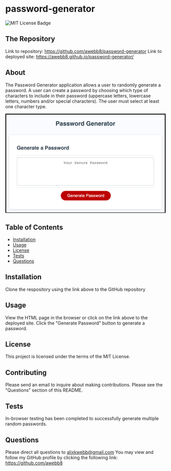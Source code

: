 # password-generator

  ![MIT License Badge](https://img.shields.io/badge/license-MIT-green)

  ## The Repository
  Link to repository: https://github.com/awebb8/password-generator
  Link to deployed site: https://awebb8.github.io/password-generator/

  ## About
  The Password Generator application allows a user to randomly generate a password.  A user can create a password by choosing which type of characters to include in their password (uppercase letters, lowercase letters, numbers and/or special characters). The user must select at least one character type.

  ![Password Generator Image](../images/password-generator.png)

  ## Table of Contents
  * [Installation](#installation)
  * [Usage](#usage)
  * [License](#License)
  * [Tests](#Tests)
  * [Questions](#Questions)

  ## Installation
  Clone the respository using the link above to the GitHub repository

  ## Usage
  View the HTML page in the browser or click on the link above to the deployed site. Click the "Generate Password" button to generate a password.

  ## License
  This project is licensed under the terms of the MIT License.

  ## Contributing
  Please send an email to inquire about making contributions.  Please see the "Questions" section of this README.

  ## Tests
  In-browser testing has been completed to successfully generate multiple random passwords.

  ## Questions
  Please direct all questions to [alixkwebb@gmail.com](alixkwebb@gmail.com)
  You may view and follow my GitHub profile by clicking the following link: https://github.com/awebb8
